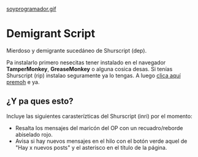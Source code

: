 [soyprogramador.gif](http://i.imgur.com/TGwrr7T.gif)

Demigrant Script
================

Mierdoso y demigrante sucedáneo de Shurscript (dep).

Pa instalarlo primero nesecitas tener instalado en el navegador **TamperMonkey**, **GreaseMonkey** o alguna cosica desas. Si tenías Shurscript (rip) instalao seguramente ya lo tengas. A luego [clica aquí premoh](https://github.com/cerdosaurio/demigrantscript/raw/master/demigrantscript.user.js) e ya.

<h2>¿Y pa ques esto?</h2>

Incluye las siguientes carasterízticas del Shurscript (inri) por el momento:

* Resalta los mensajes del maricón del OP con un recuadro/reborde abiselado rojo.
* Avisa si hay nuevos mensajes en el hilo con el botón verde aquel de "Hay x nuevos posts" y el asterisco en el título de la página.
